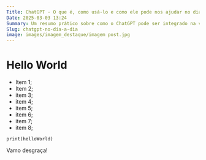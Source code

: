 ```yaml
---
Title: ChatGPT - O que é, como usá-lo e como ele pode nos ajudar no dia a dia
Date: 2025-03-03 13:24
Summary: Um resumo prático sobre como o ChatGPT pode ser integrado na vida cotidiana.
Slug: chatgpt-no-dia-a-dia
image: images/imagem_destaque/imagem post.jpg
---
```


# Hello World
* Item 1;
* Item 2;
* item 3;
* item 4; 
* item 5;
* item 6;
* item 7;
* item 8;

```
print(helloWorld)
```

Vamo desgraça!